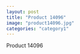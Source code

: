 ```yaml
---
layout: post
title: "Product 14096"
image: "product14096.jpg"
categories: "category1"
---
```

Product 14096
